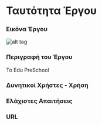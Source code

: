 # Ταυτότητα Έργου

### Εικόνα Έργου
![alt tag](php_files/admin/pages/img/pdm.png)

### Περιγραφή του Έργου
Το Edu PreSchool


### Δυνητικοί Xρήστες - Xρήση



### Ελάχιστες Aπαιτήσεις



### URL
